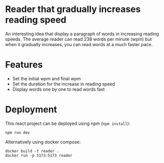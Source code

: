 # Reader that gradually increases reading speed

An interesting idea that display a paragraph of words in increasing reading speeds. The average reader can read 238 words per minute (wpm) but when it gradually increases, you can read words at a much faster pace. 

# Features 
- Set the initial wpm and final wpm
- Set the duration for the increase in reading speed
- Display words one by one to read words fast

# Deployment

This react project can be deployed using npm (`npm install`):

```
npm run dev
```

Alternatively using docker compose: 
```
docker build -t reader .
docker run -p 5173:5173 reader
```
